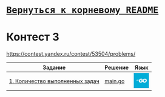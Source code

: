 # [__```Вернуться к корневому README```__](https://github.com/MaximKanevskiy/CFUV/blob/main/README.md)
# Контест 3
https://contest.yandex.ru/contest/53504/problems/

| Задание | Решение | Язык |
| --- | --- | --- |
| [1. Количество выполненных задач](https://contest.yandex.ru/contest/54625/problems/1/) | [main.go](https://github.com/MaximKanevskiy/CFUV/blob/main/contest_04/01/main.go) | [<img src="https://github.com/MaximKanevskiy/CFUV/blob/main/img/go.jpg" width="40"/>]() |
